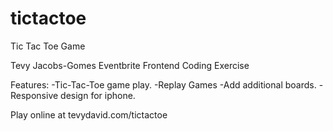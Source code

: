 # tictactoe
Tic Tac Toe Game

Tevy Jacobs-Gomes Eventbrite Frontend Coding Exercise

Features:
-Tic-Tac-Toe game play.
-Replay Games
-Add additional boards.
-Responsive design for iphone.

Play online at tevydavid.com/tictactoe
